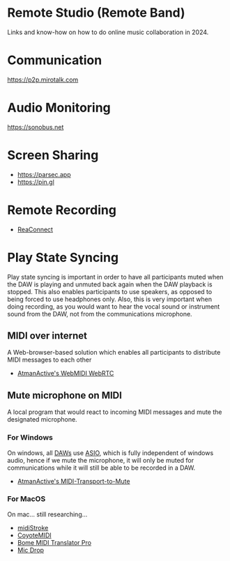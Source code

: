 # Remote Studio (Remote Band)

Links and know-how on how to do online music collaboration in 2024.



# Communication

https://p2p.mirotalk.com


# Audio Monitoring

https://sonobus.net

# Screen Sharing

- https://parsec.app
- https://pin.gl

# Remote Recording

- [ReaConnect](https://github.com/AtmanActive/ReaConnect)

# Play State Syncing
Play state syncing is important in order to have all participants muted when the DAW is playing and unmuted back again when the DAW playback is stopped. This also enables participants to use speakers, as opposed to being forced to use headphones only. Also, this is very important when doing recording, as you would want to hear the vocal sound or instrument sound from the DAW, not from the communications microphone.

## MIDI over internet
A Web-browser-based solution which enables all participants to distribute MIDI messages to each other
- [AtmanActive's WebMIDI WebRTC](atmanactive.github.io/webmidi-rtc-transport/)


## Mute microphone on MIDI
A local program that would react to incoming MIDI messages and mute the designated microphone.

### For Windows
On windows, all [DAWs](https://en.wikipedia.org/wiki/Digital_audio_workstation) use [ASIO](https://en.wikipedia.org/wiki/Audio_Stream_Input/Output), which is fully independent of windows audio, hence if we mute the microphone, it will only be muted for communications while it will still be able to be recorded in a DAW.
- [AtmanActive's MIDI-Transport-to-Mute](https://github.com/AtmanActive/MIDI-Transport-to-Mute)

### For MacOS
On mac... still researching...
- [midiStroke](https://charlie-roberts.com/midiStroke/)
- [CoyoteMIDI](https://coyotemidi.com/)
- [Bome MIDI Translator Pro](https://www.bome.com/products/miditranslator)
- [Mic Drop](https://getmicdrop.com/)

